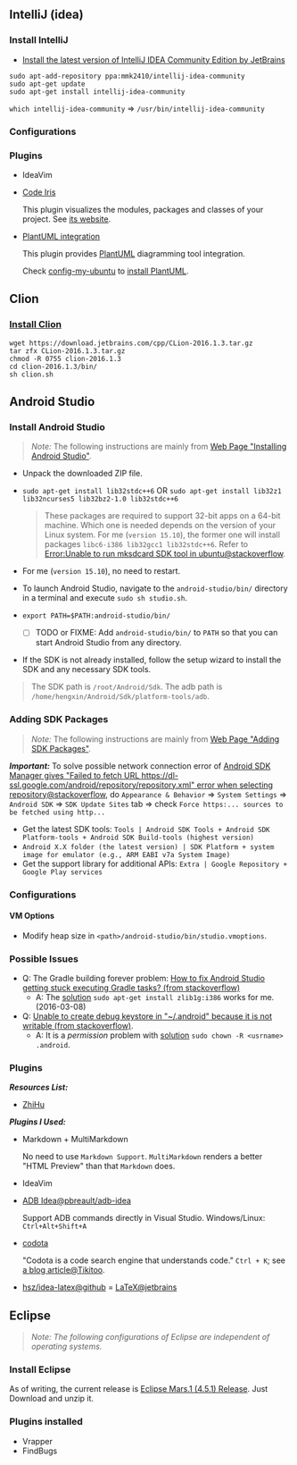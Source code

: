 ## IntelliJ (idea)

### Install IntelliJ
- [Install the latest version of IntelliJ IDEA Community Edition by JetBrains](http://stackoverflow.com/a/36483055/1833118)

```
sudo apt-add-repository ppa:mmk2410/intellij-idea-community
sudo apt-get update
sudo apt-get install intellij-idea-community
```

`which intellij-idea-community` => `/usr/bin/intellij-idea-community`

### Configurations

### Plugins
- IdeaVim
- [Code Iris](https://plugins.jetbrains.com/plugin/7324?pr=idea)

  This plugin visualizes the modules, packages and classes of your project.
  See [its website](http://www.codeiris.com/).
- [PlantUML integration](https://plugins.jetbrains.com/plugin/?idea&id=7017)

  This plugin provides [PlantUML](http://plantuml.com/) diagramming tool integration.
  
  Check [config-my-ubuntu](https://github.com/hengxin/config-my-ubuntu/blob/master/ubuntu-configurations.md#install-plantuml) to [install PlantUML](https://gist.github.com/NLKNguyen/c39596c205ba1f1866c8).

## Clion

### [Install Clion](https://www.linuxhelp.com/how-to-install-clion-in-ubuntu/)

```
wget https://download.jetbrains.com/cpp/CLion-2016.1.3.tar.gz
tar zfx CLion-2016.1.3.tar.gz
chmod -R 0755 clion-2016.1.3
cd clion-2016.1.3/bin/
sh clion.sh
```

## Android Studio

### Install Android Studio

> *Note:* The following instructions are mainly from [Web Page "Installing Android Studio"](http://developer.android.com/sdk/installing/index.html?pkg=studio).

- Unpack the downloaded ZIP file.
- `sudo apt-get install lib32stdc++6` OR `sudo apt-get install lib32z1 lib32ncurses5 lib32bz2-1.0 lib32stdc++6`
  
  > These packages are required to support 32-bit apps on a 64-bit machine. Which one is needed depends on the version of your Linux system. For me (`version 15.10`), the former one will install packages `libc6-i386 lib32gcc1 lib32stdc++6`. Refer to [Error:Unable to run mksdcard SDK tool in ubuntu@stackoverflow](http://stackoverflow.com/q/29241640/1833118).

- For me (`version 15.10`), no need to restart.
- To launch Android Studio, navigate to the `android-studio/bin/` directory in a terminal and execute `sudo sh studio.sh`.
- `export PATH=$PATH:android-studio/bin/`
  
  - [ ] TODO or FIXME: Add `android-studio/bin/` to `PATH` so that you can start Android Studio from any directory.
- If the SDK is not already installed, follow the setup wizard to install the SDK and any necessary SDK tools.

> The SDK path is `/root/Android/Sdk`. The adb path is `/home/hengxin/Android/Sdk/platform-tools/adb`.

### Adding SDK Packages

> *Note:* The following instructions are mainly from [Web Page "Adding SDK Packages"](http://developer.android.com/sdk/installing/adding-packages.html).

***Important:*** To solve possible network connection error of
[Android SDK Manager gives "Failed to fetch URL https://dl-ssl.google.com/android/repository/repository.xml" error when selecting repository@stackoverflow](http://stackoverflow.com/questions/3808167/android-sdk-manager-gives-failed-to-fetch-url-https-dl-ssl-google-com-android), do 
`Appearance & Behavior` => `System Settings` => `Android SDK` => `SDK Update Sites` tab => check `Force https:... sources to be fetched using http...`

- Get the latest SDK tools: `Tools | Android SDK Tools + Android SDK Platform-tools + Android SDK Build-tools (highest version)`
- `Android X.X folder (the latest version) | SDK Platform + system image for emulator (e.g., ARM EABI v7a System Image)`
- Get the support library for additional APIs: `Extra | Google Repository + Google Play services`

### Configurations

#### VM Options

- Modify heap size in `<path>/android-studio/bin/studio.vmoptions`.

### Possible Issues

- Q: The Gradle building forever problem: [How to fix Android Studio getting stuck executing Gradle tasks? (from stackoverflow)](http://stackoverflow.com/q/25629368/1833118)
  - A: The [solution](http://stackoverflow.com/a/30158211/1833118) `sudo apt-get install zlib1g:i386` works for me. (2016-03-08)
- Q: [Unable to create debug keystore in "~/.android" because it is not writable (from stackoverflow)](http://stackoverflow.com/q/21415156/1833118).
  - A: It is a *permission* problem with [solution](http://stackoverflow.com/a/22816031/1833118) `sudo chown -R <usrname> .android`.
  
### Plugins

***Resources List:***
- [ZhiHu](http://www.zhihu.com/question/28026027)

***Plugins I Used:***

- Markdown + MultiMarkdown

  No need to use `Markdown Support`. `MultiMarkdown` renders a better "HTML Preview" than that `Markdown` does. 
- IdeaVim
- [ADB Idea@pbreault/adb-idea](https://github.com/pbreault/adb-idea)

  Support ADB commands directly in Visual Studio. Windows/Linux: `Ctrl+Alt+Shift+A`
- [codota](https://www.codota.com/)
  
  "Codota is a code search engine that understands code." `Ctrl + K`; see [a blog article@Tikitoo](http://www.jianshu.com/p/59b89c26f9e0).

- [hsz/idea-latex@github](https://github.com/hsz/idea-latex) = [LaTeX@jetbrains](https://plugins.jetbrains.com/plugin/7660)

## Eclipse

> *Note: The following configurations of Eclipse are independent of operating systems.*

### Install Eclipse

As of writing, the current release is [Eclipse Mars.1 (4.5.1) Release](https://www.eclipse.org/downloads/?osType=linux).
Just Download and unzip it. 

### Plugins installed
- Vrapper
- FindBugs
